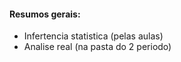#### Resumos gerais:

- Infertencia statistica (pelas aulas)
- Analise real (na pasta do 2 periodo)

